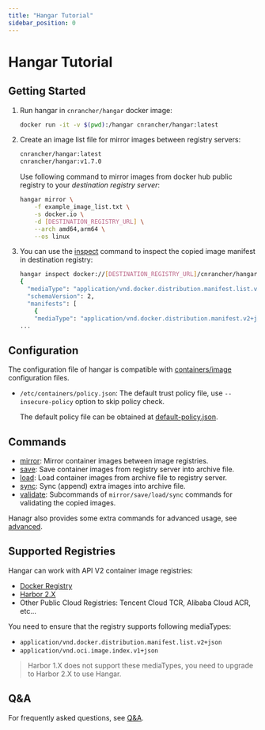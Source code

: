 ```yaml
---
title: "Hangar Tutorial"
sidebar_position: 0
---
```


# Hangar Tutorial

## Getting Started

1. Run hangar in `cnrancher/hangar` docker image:
    ```bash
    docker run -it -v $(pwd):/hangar cnrancher/hangar:latest
    ```
1. Create an image list file for mirror images between registry servers:

    ```txt title="example_image_list.txt"
    cnrancher/hangar:latest
    cnrancher/hangar:v1.7.0
    ```

    Use following command to mirror images from docker hub public registry to your *destination registry server*:

    ```bash
    hangar mirror \
        -f example_image_list.txt \
        -s docker.io \
        -d [DESTINATION_REGISTRY_URL] \
        --arch amd64,arm64 \
        --os linux
    ```

1. You can use the [inspect](advanced/inspect) command to inspect the copied image manifest in destination registry:

    ```sh
    hangar inspect docker://[DESTINATION_REGISTRY_URL]/cnrancher/hangar:latest --raw
    {
      "mediaType": "application/vnd.docker.distribution.manifest.list.v2+json",
      "schemaVersion": 2,
      "manifests": [
        {
        "mediaType": "application/vnd.docker.distribution.manifest.v2+json",
    ...
    ```

## Configuration

The configuration file of hangar is compatible with [containers/image](https://github.com/containers/image/tree/main/docs) configuration files.

- `/etc/containers/policy.json`: The default trust policy file, use `--insecure-policy` option to skip policy check.

    The default policy file can be obtained at [default-policy.json](https://github.com/cnrancher/hangar/blob/main/package/default-policy.json).

## Commands

- [mirror](mirror/mirror): Mirror container images between image registries.
- [save](save/save): Save container images from registry server into archive file.
- [load](load/load): Load container images from archive file to registry server.
- [sync](sync/sync): Sync (append) extra images into archive file.
- [validate](advanced/validate): Subcommands of `mirror/save/load/sync` commands for validating the copied images.

Hanagr also provides some extra commands for advanced usage, see [advanced](advanced).

## Supported Registries

Hangar can work with API V2 container image registries:
- [Docker Registry](https://docs.docker.com/registry/)
- [Harbor 2.X](https://goharbor.io/docs/)
- Other Public Cloud Registries: Tencent Cloud TCR, Alibaba Cloud ACR, etc...

You need to ensure that the registry supports following mediaTypes:
- `application/vnd.docker.distribution.manifest.list.v2+json`
- `application/vnd.oci.image.index.v1+json`

> Harbor 1.X does not support these mediaTypes, you need to upgrade to Harbor 2.X to use Hangar.

## Q&A

For frequently asked questions, see [Q&A](questions).
